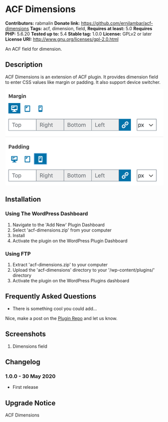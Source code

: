 # ACF Dimensions 

**Contributors:** rabmalin
**Donate link:** https://github.com/ernilambar/acf-dimensions
**Tags:** acf, dimension, field,
**Requires at least:** 5.0
**Requires PHP:** 5.6.20
**Tested up to:** 5.4
**Stable tag:** 1.0.0
**License:** GPLv2 or later
**License URI:** http://www.gnu.org/licenses/gpl-2.0.html

An ACF field for dimension.

## Description 

ACF Dimensions is an extension of ACF plugin. It provides dimension field to enter CSS values like margin or padding. It also support device switcher.

![Dimensions Field Example](https://github.com/ernilambar/acf-dimensions/blob/master/plugin-assets/screenshot-1.png)

## Installation 

### Using The WordPress Dashboard 

1. Navigate to the 'Add New' Plugin Dashboard
2. Select 'acf-dimensions.zip' from your computer
3. Install
4. Activate the plugin on the WordPress Plugin Dashboard

### Using FTP

1. Extract 'acf-dimensions.zip' to your computer
2. Upload the 'acf-dimensions' directory to your '/wp-content/plugins/' directory
3. Activate the plugin on the WordPress Plugins dashboard

## Frequently Asked Questions 

* There is something cool you could add...

Nice, make a post on the [Plugin Repo](https://github.com/ernilambar/acf-dimensions/issues) and let us know.

## Screenshots 

1. Dimensions field

## Changelog 

### 1.0.0 - 30 May 2020 

* First release

## Upgrade Notice

ACF Dimensions

